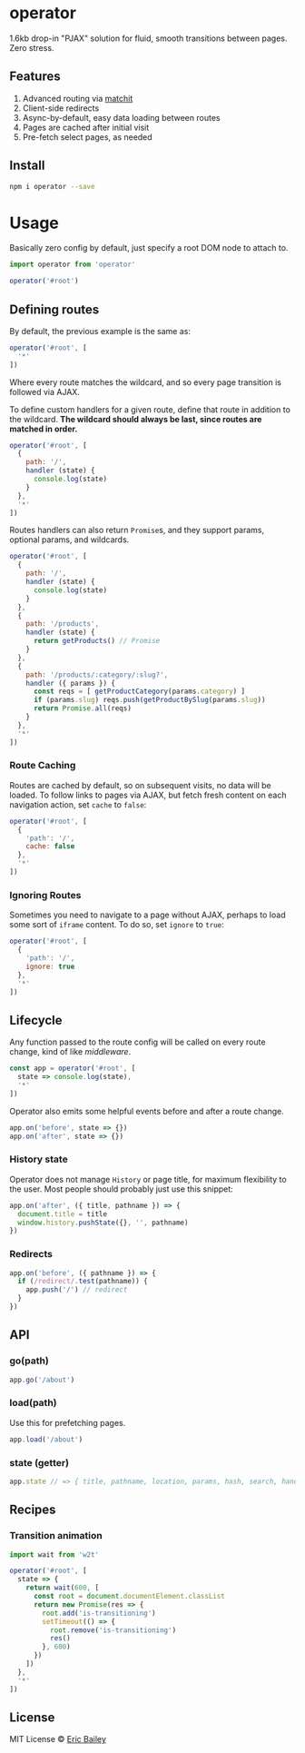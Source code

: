 # operator
1.6kb drop-in "PJAX" solution for fluid, smooth transitions between pages. Zero stress.

## Features
1. Advanced routing via [matchit](https://github.com/lukeed/matchit)
2. Client-side redirects
3. Async-by-default, easy data loading between routes
4. Pages are cached after initial visit
5. Pre-fetch select pages, as needed

## Install
```bash
npm i operator --save
```

# Usage
Basically zero config by default, just specify a root DOM node to attach to.
```javascript
import operator from 'operator'

operator('#root')
```

## Defining routes
By default, the previous example is the same as:
```javascript
operator('#root', [
  '*'
])
```
Where every route matches the wildcard, and so every page transition is followed via
AJAX.

To define custom handlers for a given route, define that route in addition to
the wildcard. **The wildcard should always be last, since routes are matched in
order.**
```javascript
operator('#root', [
  {
    path: '/',
    handler (state) {
      console.log(state)
    }
  },
  '*'
])
```

Routes handlers can also return `Promise`s, and they support params, optional
params, and wildcards.
```javascript
operator('#root', [
  {
    path: '/',
    handler (state) {
      console.log(state)
    }
  },
  {
    path: '/products',
    handler (state) {
      return getProducts() // Promise
    }
  },
  {
    path: '/products/:category/:slug?',
    handler ({ params }) {
      const reqs = [ getProductCategory(params.category) ]
      if (params.slug) reqs.push(getProductBySlug(params.slug))
      return Promise.all(reqs)
    }
  },
  '*'
])
```

### Route Caching
Routes are cached by default, so on subsequent visits, no data will be loaded.
To follow links to pages via AJAX, but fetch fresh content on each navigation
action, set `cache` to `false`:
```javascript
operator('#root', [
  {
    'path': '/',
    cache: false
  },
  '*'
])
```

### Ignoring Routes
Sometimes you need to navigate to a page without AJAX, perhaps to load some sort
of `iframe` content. To do so, set `ignore` to `true`:
```javascript
operator('#root', [
  {
    'path': '/',
    ignore: true
  },
  '*'
])
```

## Lifecycle
Any function passed to the route config will be called on every route change,
kind of like *middleware*.
```javascript
const app = operator('#root', [
  state => console.log(state),
  '*'
])
```

Operator also emits some helpful events before and after a route change.
```javascript
app.on('before', state => {})
app.on('after', state => {})
```

### History state
Operator does not manage `History` or page title, for maximum flexibility to the
user. Most people should probably just use this snippet:
```javascript
app.on('after', ({ title, pathname }) => {
  document.title = title
  window.history.pushState({}, '', pathname)
})
```

### Redirects
```javascript
app.on('before', ({ pathname }) => {
  if (/redirect/.test(pathname)) {
    app.push('/') // redirect
  }
})
```

## API
### go(path)
```javascript
app.go('/about')
```

### load(path)
Use this for prefetching pages.
```javascript
app.load('/about')
```

### state (getter)
```javascript
app.state // => { title, pathname, location, params, hash, search, handler }
```

## Recipes

### Transition animation
```javascript
import wait from 'w2t'

operator('#root', [
  state => {
    return wait(600, [
      const root = document.documentElement.classList
      return new Promise(res => {
        root.add('is-transitioning')
        setTimeout(() => {
          root.remove('is-transitioning')
          res()
        }, 600)
      })
    ])
  },
  '*'
])
```

## License
MIT License © [Eric Bailey](https://estrattonbailey.com)
